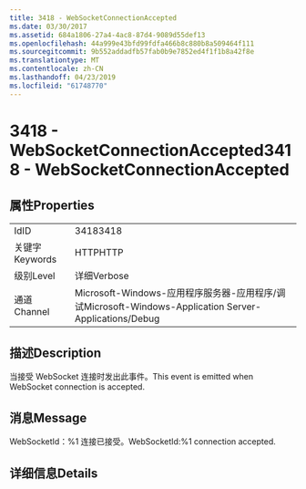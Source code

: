 ```yaml
---
title: 3418 - WebSocketConnectionAccepted
ms.date: 03/30/2017
ms.assetid: 684a1806-27a4-4ac8-87d4-9089d55def13
ms.openlocfilehash: 44a999e43bfd99fdfa466b8c880b8a509464f111
ms.sourcegitcommit: 9b552addadfb57fab0b9e7852ed4f1f1b8a42f8e
ms.translationtype: MT
ms.contentlocale: zh-CN
ms.lasthandoff: 04/23/2019
ms.locfileid: "61748770"
---
```

# <a name="3418---websocketconnectionaccepted"></a><span data-ttu-id="22d40-102">3418 - WebSocketConnectionAccepted</span><span class="sxs-lookup"><span data-stu-id="22d40-102">3418 - WebSocketConnectionAccepted</span></span>
## <a name="properties"></a><span data-ttu-id="22d40-103">属性</span><span class="sxs-lookup"><span data-stu-id="22d40-103">Properties</span></span>  
  
|||  
|-|-|  
|<span data-ttu-id="22d40-104">Id</span><span class="sxs-lookup"><span data-stu-id="22d40-104">ID</span></span>|<span data-ttu-id="22d40-105">3418</span><span class="sxs-lookup"><span data-stu-id="22d40-105">3418</span></span>|  
|<span data-ttu-id="22d40-106">关键字</span><span class="sxs-lookup"><span data-stu-id="22d40-106">Keywords</span></span>|<span data-ttu-id="22d40-107">HTTP</span><span class="sxs-lookup"><span data-stu-id="22d40-107">HTTP</span></span>|  
|<span data-ttu-id="22d40-108">级别</span><span class="sxs-lookup"><span data-stu-id="22d40-108">Level</span></span>|<span data-ttu-id="22d40-109">详细</span><span class="sxs-lookup"><span data-stu-id="22d40-109">Verbose</span></span>|  
|<span data-ttu-id="22d40-110">通道</span><span class="sxs-lookup"><span data-stu-id="22d40-110">Channel</span></span>|<span data-ttu-id="22d40-111">Microsoft-Windows-应用程序服务器-应用程序/调试</span><span class="sxs-lookup"><span data-stu-id="22d40-111">Microsoft-Windows-Application Server-Applications/Debug</span></span>|  
  
## <a name="description"></a><span data-ttu-id="22d40-112">描述</span><span class="sxs-lookup"><span data-stu-id="22d40-112">Description</span></span>  
 <span data-ttu-id="22d40-113">当接受 WebSocket 连接时发出此事件。</span><span class="sxs-lookup"><span data-stu-id="22d40-113">This event is emitted when WebSocket connection is accepted.</span></span>  
  
## <a name="message"></a><span data-ttu-id="22d40-114">消息</span><span class="sxs-lookup"><span data-stu-id="22d40-114">Message</span></span>  
 <span data-ttu-id="22d40-115">WebSocketId：%1 连接已接受。</span><span class="sxs-lookup"><span data-stu-id="22d40-115">WebSocketId:%1 connection accepted.</span></span>  
  
## <a name="details"></a><span data-ttu-id="22d40-116">详细信息</span><span class="sxs-lookup"><span data-stu-id="22d40-116">Details</span></span>

